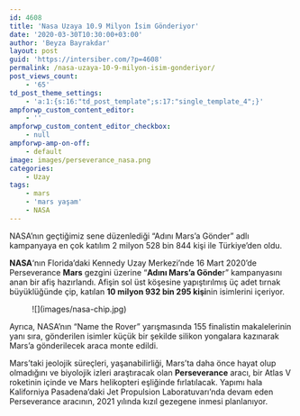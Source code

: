 ```yaml
---
id: 4608
title: 'Nasa Uzaya 10.9 Milyon İsim Gönderiyor'
date: '2020-03-30T10:30:00+03:00'
author: 'Beyza Bayrakdar'
layout: post
guid: 'https://intersiber.com/?p=4608'
permalink: /nasa-uzaya-10-9-milyon-isim-gonderiyor/
post_views_count:
    - '65'
td_post_theme_settings:
    - 'a:1:{s:16:"td_post_template";s:17:"single_template_4";}'
ampforwp_custom_content_editor:
    - ''
ampforwp_custom_content_editor_checkbox:
    - null
ampforwp-amp-on-off:
    - default
image: images/perseverance_nasa.png
categories:
    - Uzay
tags:
    - mars
    - 'mars yaşam'
    - NASA
---
```


NASA’nın geçtiğimiz sene düzenlediği “Adını Mars’a Gönder” adlı kampanyaya en çok katılım 2 milyon 528 bin 844 kişi ile Türkiye’den oldu.

**NASA**‘nın Florida’daki Kennedy Uzay Merkezi’nde 16 Mart 2020’de Perseverance **Mars** gezgini üzerine “**Adını Mars’a Gönde**r” kampanyasını anan bir afiş hazırlandı. Afişin sol üst köşesine yapıştırılmış üç adet tırnak büyüklüğünde çip, katılan **10 milyon 932 bin 295 kişi**nin isimlerini içeriyor.

<figure class="wp-block-image size-large">![](images/nasa-chip.jpg)</figure>Ayrıca, NASA’nın “Name the Rover” yarışmasında 155 finalistin makalelerinin yanı sıra, gönderilen isimler küçük bir şekilde silikon yongalara kazınarak Mars’a gönderilecek araca monte edildi.

Mars’taki jeolojik süreçleri, yaşanabilirliği, Mars’ta daha önce hayat olup olmadığını ve biyolojik izleri araştıracak olan **Perseverance** aracı, bir Atlas V roketinin içinde ve Mars helikopteri eşliğinde fırlatılacak. Yapımı hala Kaliforniya Pasadena’daki Jet Propulsion Laboratuvarı’nda devam eden Perseverance aracının, 2021 yılında kızıl gezegene inmesi planlanıyor.